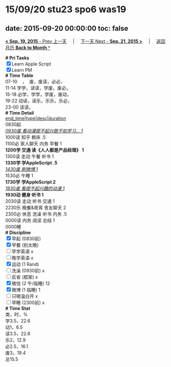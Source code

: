 # 15/09/20 stu23 spo6 was19

date: 2015-09-20 00:00:00
toc: false
---
[**< Sep. 19, 2015** - Prev 上一天](/lifelogs/2015/09/d19.html) &nbsp; &nbsp; | &nbsp; &nbsp; [下一天 Next - **Sep. 21, 2015 >**](/lifelogs/2015/09/d21.html) &nbsp; &nbsp; |  &nbsp; &nbsp; [返回月历 **Back to Month ^**](/lifelogs/2015/09/index.html)
<br/><div><b># Pri Tasks</b></div><div><input checked="true" type="checkbox"/>Learn Apple Script</div><div><input checked="true" type="checkbox"/>Learn PM</div><div><b># Time Table</b></div><div>07-10    ，  废，废读，必必，</div><div>11-14 学学，读读，学废，废必，</div><div>15-18 必学，学学，学废，废动，</div><div>19-22 动读，读乐，乐乐，乐必，</div><div>23-00 读读。</div><div><b># Time Detail</b></div><div><u>end_time|type|desc|duration</u></div><div>0830起</div><div><u><i>0930废 看动漫提不起兴致不如学习… 1</i></u></div><div>1000读 知乎 赖床 .5</div><div>1100必 家人聊天 内务 早餐 1</div><div><b>1200学 交通 读《人人都是产品经理》 1</b></div><div>1300读 走动 午餐 听书 1</div><div><b>1330学 学AppleScript .5</b></div><div><u><i>1430废 刷微博 1</i></u></div><div>1530必 午睡 1</div><div><b>1730学</b> <b>学AppleScript </b><b>2</b></div><div><u><i>1830废 看提不起兴趣的动漫 1</i></u></div><div><b>1930动 健身 听书 1</b></div><div>2030读 走动 听书 交通 1</div><div>2230乐 晚餐&amp;夜宵 舍友聊天 2</div><div>2300必 休息 洗澡 听书 内务 .5</div><div>0000读 内务 阅读 总结 1</div><div>0000睡</div><div><b># Discipline</b></div><div><input checked="true" type="checkbox"/>早起 (0830前)</div><div><input checked="true" type="checkbox"/>早餐 (别太晚)</div><div><input type="checkbox"/>早学英语 x</div><div><input type="checkbox"/>晚学英语 x</div><div><input checked="true" type="checkbox"/>运动 (1 Rand)</div><div><input type="checkbox"/>洗澡 (0930前) x</div><div><input type="checkbox"/>反省 (框架) x</div><div><input checked="true" type="checkbox"/>微信 (2 午/临睡) 12</div><div><input checked="true" type="checkbox"/>微博 (1 临睡) 1</div><div><input type="checkbox"/>只喝温白开 x</div><div><input type="checkbox"/>早睡 (2300前) x</div><div><b># Time Stat</b></div><div>类，时，%</div><div>学3.5，22.6</div><div>动1，6.5</div><div>读3.5，22.6</div><div>乐2，12.9</div><div>必2.5，16.1</div><div>废3，19.4</div><div>总15.5</div>
